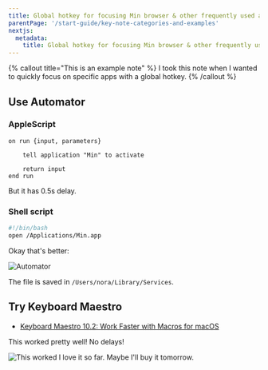 ```yaml
---
title: Global hotkey for focusing Min browser & other frequently used apps
parentPage: '/start-guide/key-note-categories-and-examples'
nextjs:
  metadata:
    title: Global hotkey for focusing Min browser & other frequently used apps
---
```


{% callout title="This is an example note" %}
I took this note when I wanted to quickly focus on specific apps with a global hotkey.
{% /callout %}

## Use Automator

### AppleScript

```applescript
on run {input, parameters}

	tell application "Min" to activate

	return input
end run
```

But it has 0.5s delay.

### Shell script

```sh
#!/bin/bash
open /Applications/Min.app
```

Okay that's better:

![Automator](/images/example-note_config-and-tips-4_automator.png)

The file is saved in `/Users/nora/Library/Services`.

## Try Keyboard Maestro

- [Keyboard Maestro 10.2: Work Faster with Macros for macOS](http://www.keyboardmaestro.com/main/)

This worked pretty well! No delays!

![This worked](/images/example-note_config-and-tips-4_keyboard-maestro.png)
I love it so far. Maybe I'll buy it tomorrow.

